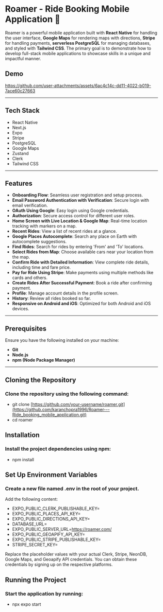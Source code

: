 # Roamer - Ride Booking Mobile Application 🚖  

Roamer is a powerful mobile application built with **React Native** for handling the user interface, **Google Maps** for rendering maps with directions, **Stripe** for handling payments, **serverless PostgreSQL** for managing databases, and styled with **Tailwind CSS**. The primary goal is to demonstrate how to develop full-stack mobile applications to showcase skills in a unique and impactful manner.

## Demo

https://github.com/user-attachments/assets/6ac4c14c-dd11-4022-b019-7ace60c27663

---

## Tech Stack  
- React Native
- Next.js
- Expo  
- Stripe  
- PostgreSQL  
- Google Maps  
- Zustand  
- Clerk  
- Tailwind CSS  

---

## Features  
- **Onboarding Flow**: Seamless user registration and setup process.  
- **Email Password Authentication with Verification**: Secure login with email verification.  
- **OAuth Using Google**: Easy login using Google credentials.  
- **Authorization**: Secure access control for different user roles.  
- **Home Screen with Live Location & Google Map**: Real-time location tracking with markers on a map.  
- **Recent Rides**: View a list of recent rides at a glance.  
- **Google Places Autocomplete**: Search any place on Earth with autocomplete suggestions.  
- **Find Rides**: Search for rides by entering 'From' and 'To' locations.  
- **Select Rides from Map**: Choose available cars near your location from the map.  
- **Confirm Ride with Detailed Information**: View complete ride details, including time and fare price.  
- **Pay for Ride Using Stripe**: Make payments using multiple methods like cards and others.  
- **Create Rides After Successful Payment**: Book a ride after confirming payment.  
- **Profile**: Manage account details in the profile screen.  
- **History**: Review all rides booked so far.  
- **Responsive on Android and iOS**: Optimized for both Android and iOS devices.  

---

## Prerequisites  
Ensure you have the following installed on your machine:  
- **Git**  
- **Node.js**  
- **npm (Node Package Manager)**  

---

## Cloning the Repository  
### Clone the repository using the following command:  
 - git clone [https://github.com/your-username/roamer.git](https://github.com/karanchopra1996/Roamer---Ride_booking_mobile_application.git)
 - cd roamer

## Installation
###  Install the project dependencies using npm:
 - npm install

## Set Up Environment Variables
### Create a new file named .env in the root of your project.
Add the following content:
- EXPO_PUBLIC_CLERK_PUBLISHABLE_KEY=
- EXPO_PUBLIC_PLACES_API_KEY=
- EXPO_PUBLIC_DIRECTIONS_API_KEY=
- DATABASE_URL=
- EXPO_PUBLIC_SERVER_URL=https://roamer.com/
- EXPO_PUBLIC_GEOAPIFY_API_KEY=
- EXPO_PUBLIC_STRIPE_PUBLISHABLE_KEY=
- STRIPE_SECRET_KEY=

Replace the placeholder values with your actual Clerk, Stripe, NeonDB, Google Maps, and Geoapify API credentials.
You can obtain these credentials by signing up on the respective platforms.

## Running the Project
### Start the application by running:
- npx expo start
